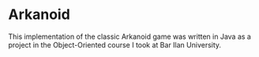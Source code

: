 # Arkanoid
This implementation of the classic Arkanoid game was written in Java as a project in the Object-Oriented course I took at Bar Ilan University.
